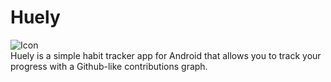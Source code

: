 # Huely

![Icon](https://raw.githubusercontent.com/kolbasa/Huely/main/www/assets/favicon-light.ico)  
Huely is a simple habit tracker app for Android that allows you to track your progress with a Github-like contributions graph.